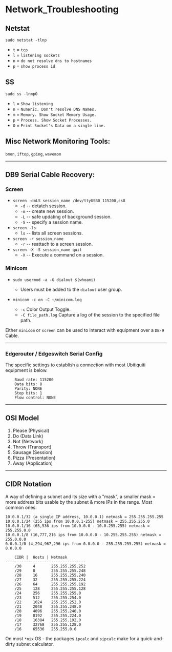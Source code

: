 # Network_Troubleshooting

## Netstat

`sudo netstat -tlnp`

-   `t` = `tcp`
-   `l` = `listening sockets`
-   `n` = `do not resolve dns to hostnames`
-   `p` = `show process id`

## SS

`sudo ss -lnmpO`

-   `l` = `Show listening`
-   `n` = `Numeric. Don't resolve DNS Names.`
-   `m` = `Memory. Show Socket Memory Usage.`
-   `p` = `Process. Show Socket Processes.`
-   `O` = `Print Socket's Data on a single line.`

## Misc Network Monitoring Tools:

`bmon`, `iftop`, `gping`, `wavemon`

* * *

## DB9 Serial Cable Recovery:

### Screen

-   `screen -dmLS session_name /dev/ttyUSB0 115200,cs8`
    -   `-d` -- detatch session.
    -   `-m` -- create new session.
    -   `-L` -- safe updating of background session.
    -   `-S` -- specify a session name.
-   `screen -ls`
    -   `ls` -- lists all screen sessions.
-   `screen -r session_name`
    -   `-r` -- reattach to a screen session.
-   `screen -X -S session_name quit`
    -   `-X` -- Execute a command on a session.

### Minicom

-   `sudo usermod -a -G dialout $(whoami)`

    -   Users must be added to the `dialout` user group.

-   `minicom -c on -C ~/minicom.log`
    -   `-c` Color Output Toggle.
    -   `-C file_path.log` Capture a log of the session to the specified file path.

Either `minicom` or `screen` can be used to interact with equipment over a `DB-9` Cable.

* * *

### Edgerouter / Edgeswitch Serial Config

The specific settings to establish a connection with most Ubitiquiti equipment is below.

        Baud rate: 115200
        Data bits: 8
        Parity: NONE
        Stop bits: 1
        Flow control: NONE

* * *

## OSI Model

1.  Please (Physical)
2.  Do (Data Link)
3.  Not (Network)
4.  Throw (Transport)
5.  Sausage (Session)
6.  Pizza (Presentation)
7.  Away (Application)

* * *

## CIDR Notation

A way of defining a subnet and its size with a "mask", a smaller mask = more address bits usable by the subnet & more IPs in the range. Most common ones:

    10.0.0.1/32 (a single IP address, 10.0.0.1) netmask = 255.255.255.255
    10.0.0.1/24 (255 ips from 10.0.0.1-255) netmask = 255.255.255.0
    10.0.0.1/16 (65,536 ips from 10.0.0.0 - 10.0.255.255) netmask = 255.255.0.0
    10.0.0.1/8 (16,777,216 ips from 10.0.0.0 - 10.255.255.255) netmask = 255.0.0.0
    0.0.0.1/0 (4,294,967,296 ips from 0.0.0.0 - 255.255.255.255) netmask = 0.0.0.0

        CIDR |  Hosts | Netmask
    -----------------------------------
        /30     4       255.255.255.252
        /29     8       255.255.255.248
        /28     16      255.255.255.240
        /27     32      255.255.255.224
        /26     64      255.255.255.192
        /25     128     255.255.255.128
        /24     256     255.255.255.0
        /23     512     255.255.254.0
        /22     1024    255.255.252.0
        /21     2048    255.255.248.0
        /20     4096    255.255.240.0
        /19     8192    255.255.224.0
        /18     16384   255.255.192.0
        /17     32768   255.255.128.0
        /16     65536   255.255.0.0

On most `*nix` OS - the packages `ipcalc` and `sipcalc` make for a quick-and-dirty subnet calculator.
